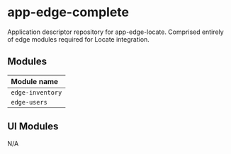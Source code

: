 # app-edge-complete

Application descriptor repository for app-edge-locate.  Comprised entirely of edge modules required for Locate integration.

## Modules

| Module name                 |
|:----------------------------|
| `edge-inventory`            |
| `edge-users`                |

## UI Modules

N/A
